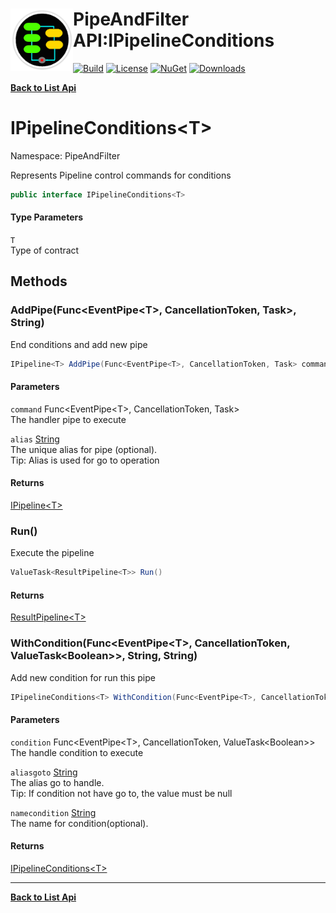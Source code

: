# <img align="left" width="100" height="100" src="../images/icon.png">PipeAndFilter API:IPipelineConditions<T> 

[![Build](https://github.com/FRACerqueira/PipeAndFilter/workflows/Build/badge.svg)](https://github.com/FRACerqueira/PipeAndFilter/actions/workflows/build.yml)
[![License](https://img.shields.io/badge/License-MIT-brightgreen.svg)](https://github.com/FRACerqueira/PipeAndFilter/blob/master/LICENSE)
[![NuGet](https://img.shields.io/nuget/v/PipeAndFilter)](https://www.nuget.org/packages/PipeAndFilter/)
[![Downloads](https://img.shields.io/nuget/dt/PipeAndFilter)](https://www.nuget.org/packages/PipeAndFilter/)

[**Back to List Api**](./apis.md)

# IPipelineConditions&lt;T&gt;

Namespace: PipeAndFilter

Represents Pipeline control commands for conditions

```csharp
public interface IPipelineConditions<T>
```

#### Type Parameters

`T`<br>
Type of contract

## Methods

### <a id="methods-addpipe"/>**AddPipe(Func&lt;EventPipe&lt;T&gt;, CancellationToken, Task&gt;, String)**

End conditions and add new pipe

```csharp
IPipeline<T> AddPipe(Func<EventPipe<T>, CancellationToken, Task> command, string alias)
```

#### Parameters

`command` Func&lt;EventPipe&lt;T&gt;, CancellationToken, Task&gt;<br>
The handler pipe to execute

`alias` [String](https://docs.microsoft.com/en-us/dotnet/api/system.string)<br>
The unique alias for pipe (optional).
 <br>Tip: Alias is used for go to operation

#### Returns

[IPipeline&lt;T&gt;](./pipeandfilter.ipipeline-1.md)

### <a id="methods-run"/>**Run()**

Execute the pipeline

```csharp
ValueTask<ResultPipeline<T>> Run()
```

#### Returns

[ResultPipeline&lt;T&gt;](./pipeandfilter.resultpipeline-1.md)

### <a id="methods-withcondition"/>**WithCondition(Func&lt;EventPipe&lt;T&gt;, CancellationToken, ValueTask&lt;Boolean&gt;&gt;, String, String)**

Add new condition for run this pipe

```csharp
IPipelineConditions<T> WithCondition(Func<EventPipe<T>, CancellationToken, ValueTask<Boolean>> condition, string aliasgoto, string namecondition)
```

#### Parameters

`condition` Func&lt;EventPipe&lt;T&gt;, CancellationToken, ValueTask&lt;Boolean&gt;&gt;<br>
The handle condition to execute

`aliasgoto` [String](https://docs.microsoft.com/en-us/dotnet/api/system.string)<br>
The alias go to handle.
 <br>Tip: If condition not have go to, the value must be null

`namecondition` [String](https://docs.microsoft.com/en-us/dotnet/api/system.string)<br>
The name for condition(optional).

#### Returns

[IPipelineConditions&lt;T&gt;](./pipeandfilter.ipipelineconditions-1.md)


- - -
[**Back to List Api**](./apis.md)
